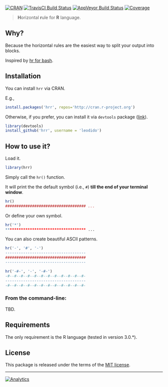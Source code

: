 [![CRAN](https://img.shields.io/cran/v/hrr.svg?style=for-the-badge)](https://cran.r-project.org/web/packages/hrr/index.html) [![TravisCI Build Status](https://img.shields.io/travis/leodido/hrr/master.svg?style=for-the-badge)](https://travis-ci.org/leodido/go-urn) [![AppVeyor Build Status](https://img.shields.io/appveyor/ci/leodido/hrr/master.svg?style=for-the-badge)](https://ci.appveyor.com/leodido/hrr) [![Coverage](https://img.shields.io/codecov/c/github/leodido/hrr/master.svg?style=for-the-badge)](https://codecov.io/github/leodido/hrr?branch=master)

> **H**orizontal **r**ule for **R** language.

## Why?

Because the horizontal rules are the easiest way to split your output into blocks.

Inspired by [hr for bash](https://github.com/LuRsT/hr).

## Installation

You can install `hrr` via CRAN.

E.g.,

```r
install.packages('hrr', repos='http://cran.r-project.org')
```

Otherwise, if you prefer, you can install it via `devtools` package ([link](https://github.com/hadley/devtools)).

```r
library(devtools)
install_github('hrr', username = 'leodido')
```

## How to use it?

Load it.

```r
library(hrr)
```

Simply call the `hr()` function.

It will print the the default symbol (i.e., `#`) **till the end of your terminal window**.

```r
hr()
#################################### ...
```

Or define your own symbol.

```r
hr('*')
************************************ ...
```

You can also create beautiful ASCII patterns.

```r
hr('-', '#', '-')
------------------------------------
####################################
------------------------------------

hr('-#-', '-', '-#-')
-#--#--#--#--#--#--#--#--#--#--#--#-
------------------------------------
-#--#--#--#--#--#--#--#--#--#--#--#-
```

### From the command-line:

TBD.

## Requirements

The only requirement is the R language (tested in version 3.0.*).

## License

This package is released under the terms of the [MIT license](http://opensource.org/licenses/mit-license.html).

---

[![Analytics](https://ga-beacon.appspot.com/UA-49657176-1/hrr?flat)](https://github.com/igrigorik/ga-beacon)